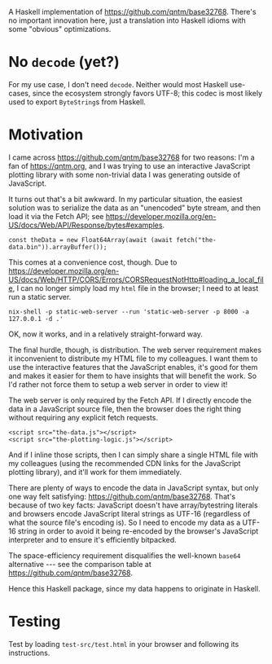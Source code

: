 A Haskell implementation of https://github.com/qntm/base32768.
There's no important innovation here, just a translation into Haskell idioms with some "obvious" optimizations.

# No `decode` (yet?)

For my use case, I don't need `decode`.
Neither would most Haskell use-cases, since the ecosystem strongly favors UTF-8; this codec is most likely used to export `ByteString`s from Haskell.

# Motivation

I came across https://github.com/qntm/base32768 for two reasons: I'm a fan of https://qntm.org, and I was trying to use an interactive JavaScript plotting library with some non-trivial data I was generating outside of JavaScript.

It turns out that's a bit awkward.
In my particular situation, the easiest solution was to serialize the data as an "unencoded" byte stream, and then load it via the Fetch API; see https://developer.mozilla.org/en-US/docs/Web/API/Response/bytes#examples.

```
const theData = new Float64Array(await (await fetch("the-data.bin")).arrayBuffer());
```

This comes at a convenience cost, though.
Due to https://developer.mozilla.org/en-US/docs/Web/HTTP/CORS/Errors/CORSRequestNotHttp#loading_a_local_file, I can no longer simply load my `html` file in the browser; I need to at least run a static server.

```
nix-shell -p static-web-server --run 'static-web-server -p 8000 -a 127.0.0.1 -d .'
```

OK, now it works, and in a relatively straight-forward way.

The final hurdle, though, is distribution.
The web server requirement makes it inconvenient to distribute my HTML file to my colleagues.
I want them to use the interactive features that the JavaScript enables, it's good for them and makes it easier for them to have insights that will benefit the work.
So I'd rather not force them to setup a web server in order to view it!

The web server is only required by the Fetch API.
If I directly encode the data in a JavaScript source file, then the browser does the right thing without requiring any explicit fetch requests.

```
<script src="the-data.js"></script>
<script src="the-plotting-logic.js"></script>
```

And if I inline those scripts, then I can simply share a single HTML file with my colleagues (using the recommended CDN links for the JavaScript plotting library), and it'll work for them immediately.

There are plenty of ways to encode the data in JavaScript syntax, but only one way felt satisfying: https://github.com/qntm/base32768.
That's because of two key facts: JavaScript doesn't have array/bytestring literals and browsers encode JavaScript literal strings as UTF-16 (regardless of what the source file's encoding is).
So I need to encode my data as a UTF-16 string in order to avoid it being re-encoded by the browser's JavaScript interpreter and to ensure it's efficiently bitpacked.

The space-efficiency requirement disqualifies the well-known `base64` alternative --- see the comparison table at https://github.com/qntm/base32768.

Hence this Haskell package, since my data happens to originate in Haskell.

# Testing

Test by loading `test-src/test.html` in your browser and following its instructions.
